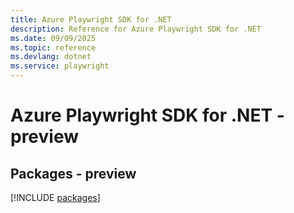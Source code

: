 ```yaml
---
title: Azure Playwright SDK for .NET
description: Reference for Azure Playwright SDK for .NET
ms.date: 09/09/2025
ms.topic: reference
ms.devlang: dotnet
ms.service: playwright
---
```

# Azure Playwright SDK for .NET - preview
## Packages - preview
[!INCLUDE [packages](playwright-index.md)]